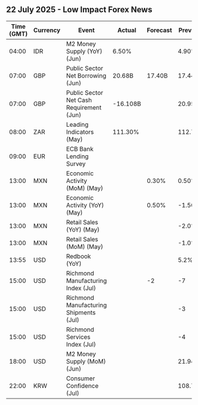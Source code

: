 ## 22 July 2025 - Low Impact Forex News

| Time (GMT) | Currency | Event | Actual | Forecast | Previous |
|------|----------|-------|--------|----------|----------|
| 04:00 | IDR | M2 Money Supply (YoY) (Jun) | 6.50% |  | 4.90% |
| 07:00 | GBP | Public Sector Net Borrowing (Jun) | 20.68B | 17.40B | 17.44B |
| 07:00 | GBP | Public Sector Net Cash Requirement (Jun) | -16.108B |  | 20.959B |
| 08:00 | ZAR | Leading Indicators (May) | 111.30% |  | 112.73% |
| 09:00 | EUR | ECB Bank Lending Survey |  |  |  |
| 13:00 | MXN | Economic Activity (MoM) (May) |  | 0.30% | 0.50% |
| 13:00 | MXN | Economic Activity (YoY) (May) |  | 0.50% | -1.50% |
| 13:00 | MXN | Retail Sales (YoY) (May) |  |  | -2.0% |
| 13:00 | MXN | Retail Sales (MoM) (May) |  |  | -1.0% |
| 13:55 | USD | Redbook (YoY) |  |  | 5.2% |
| 15:00 | USD | Richmond Manufacturing Index (Jul) |  | -2 | -7 |
| 15:00 | USD | Richmond Manufacturing Shipments (Jul) |  |  | -3 |
| 15:00 | USD | Richmond Services Index (Jul) |  |  | -4 |
| 18:00 | USD | M2 Money Supply (MoM) (Jun) |  |  | 21.94T |
| 22:00 | KRW | Consumer Confidence (Jul) |  |  | 108.7 |
